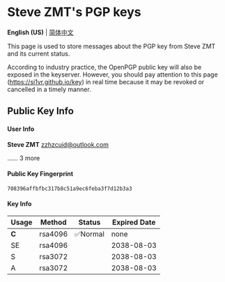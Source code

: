 # Steve ZMT's PGP keys
**English (US)** | [简体中文](https://stevezmtstudios.github.io/PGPkey/readme-zh_cn)

This page is used to store messages about the PGP key from Steve ZMT and its current status.

According to industry practice, the OpenPGP public key will also be exposed in the keyserver. However, you should pay attention to this page (https://si1vr.github.io/key) in real time because it may be revoked or cancelled in a timely manner.

## Public Key Info

#### User Info
**Steve ZMT** <zzhzcuid@outlook.com>

...... 3 more

#### Public Key Fingerprint

```
708396affbfbc317b8c51a9ec6feba3f7d12b3a3
```

#### Key Info

|Usage|Method|Status|Expired Date|
|-----|-----|-----|-----|
|**C**|rsa4096|✅Normal|none|
|SE|rsa4096||2038-08-03|
|S|rsa3072||2038-08-03|
|A|rsa3072||2038-08-03|
